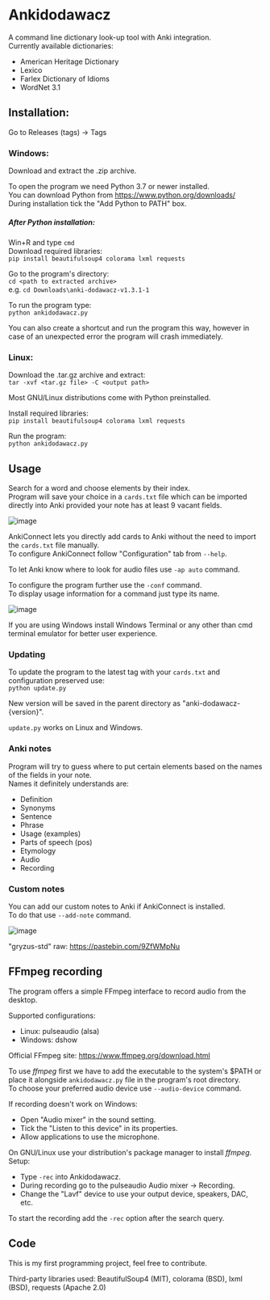 # Ankidodawacz

A command line dictionary look-up tool with Anki integration.<br>
Currently available dictionaries:
- American Heritage Dictionary
- Lexico
- Farlex Dictionary of Idioms
- WordNet 3.1

## Installation:

Go to Releases (tags) -> Tags

### Windows:

Download and extract the .zip archive.

To open the program we need Python 3.7 or newer installed.<br>
You can download Python from https://www.python.org/downloads/<br>
During installation tick the "Add Python to PATH" box.

##### After Python installation:<br>

Win+R and type `cmd`<br>
Download required libraries:<br>
`pip install beautifulsoup4 colorama lxml requests`<br>

Go to the program's directory:<br>
`cd <path to extracted archive>`<br>
e.g. `cd Downloads\anki-dodawacz-v1.3.1-1`

To run the program type:<br>
`python ankidodawacz.py`<br>

You can also create a shortcut and run the program this way, however in case of an unexpected error the program will crash immediately.

### Linux:

Download the .tar.gz archive and extract:<br>
`tar -xvf <tar.gz file> -C <output path>`

Most GNU/Linux distributions come with Python preinstalled.

Install required libraries:<br>
`pip install beautifulsoup4 colorama lxml requests`

Run the program:<br>
`python ankidodawacz.py`

## Usage

Search for a word and choose elements by their index.<br>
Program will save your choice in a `cards.txt` file which can be
imported directly into Anki provided your note has at least 9 vacant fields.

![image](https://user-images.githubusercontent.com/82805891/136019942-4f6dc200-880c-49cc-92af-f36659312b2d.png)

AnkiConnect lets you directly add cards to Anki without the need to import the `cards.txt` file manually.<br>
To configure AnkiConnect follow "Configuration" tab from `--help`.

To let Anki know where to look for audio files use `-ap auto` command.

To configure the program further use the `-conf` command.<br>
To display usage information for a command just type its name.

![image](https://user-images.githubusercontent.com/82805891/136023117-961a04a5-34c1-4a12-bc7a-c7d9c58f2f10.png)

If you are using Windows install Windows Terminal or any other than cmd terminal emulator for better user experience.

### Updating
To update the program to the latest tag with your `cards.txt` and configuration preserved use:<br>
`python update.py`

New version will be saved in the parent directory as "anki-dodawacz-{version}".

`update.py` works on Linux and Windows.

### Anki notes

Program will try to guess where to put certain elements based on the names of the fields in your note.<br>
Names it definitely understands are:

- Definition
- Synonyms
- Sentence
- Phrase
- Usage (examples)
- Parts of speech (pos)
- Etymology
- Audio
- Recording

### Custom notes

You can add our custom notes to Anki if AnkiConnect is installed.<br>
To do that use `--add-note` command.

![image](https://user-images.githubusercontent.com/82805891/122020987-c8b45180-cdb4-11eb-9c1f-20fbfb44d0d4.png)

"gryzus-std" raw: https://pastebin.com/9ZfWMpNu

## FFmpeg recording

The program offers a simple FFmpeg interface to record audio from the desktop.

Supported configurations:<br>

- Linux:    pulseaudio (alsa)<br>
- Windows:  dshow

Official FFmpeg site: https://www.ffmpeg.org/download.html

To use _ffmpeg_ first we have to add the executable to the system's $PATH or place it alongside `ankidodawacz.py` file in the program's root directory.<br>
To choose your preferred audio device use `--audio-device` command.

If recording doesn't work on Windows:
- Open "Audio mixer" in the sound setting.
- Tick the "Listen to this device" in its properties.
- Allow applications to use the microphone.

On GNU/Linux use your distribution's package manager to install _ffmpeg_.
Setup:
- Type `-rec` into Ankidodawacz.
- During recording go to the pulseaudio Audio mixer -> Recording.
- Change the "Lavf" device to use your output device, speakers, DAC, etc.

To start the recording add the `-rec` option after the search query.

## Code

This is my first programming project, feel free to contribute.

Third-party libraries used: BeautifulSoup4 (MIT), colorama (BSD), lxml (BSD), requests (Apache 2.0)
